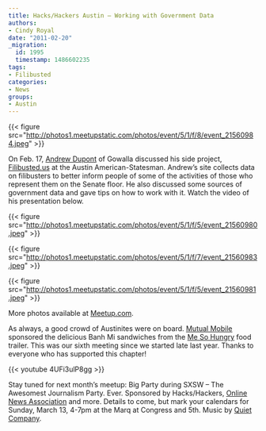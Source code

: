 ```yaml
---
title: Hacks/Hackers Austin – Working with Government Data
authors:
- Cindy Royal
date: "2011-02-20"
_migration:
  id: 1995
  timestamp: 1486602235
tags:
- Filibusted
categories:
- News
groups:
- Austin
---
```


{{< figure src="http://photos1.meetupstatic.com/photos/event/5/1/f/8/event_21560984.jpeg" >}}

On Feb. 17, [Andrew Dupont][1] of Gowalla discussed his side project, [Filibusted.us][2] at the Austin American-Statesman. Andrew&#8217;s site collects data on filibusters to better inform people of some of the activities of those who represent them on the Senate floor. He also discussed some sources of government data and gave tips on how to work with it. Watch the video of his presentation below.

{{< figure src="http://photos1.meetupstatic.com/photos/event/5/1/f/5/event_21560980.jpeg" >}}

{{< figure src="http://photos1.meetupstatic.com/photos/event/5/1/f/7/event_21560983.jpeg" >}}

{{< figure src="http://photos1.meetupstatic.com/photos/event/5/1/f/5/event_21560981.jpeg" >}}

More photos available at [Meetup.com][3].

As always, a good crowd of Austinites were on board. [Mutual Mobile][4] sponsored the delicious Banh Mi sandwiches from the [Me So Hungry][5] food trailer. This was our sixth meeting since we started late last year. Thanks to everyone who has supported this chapter!

{{< youtube 4UFi3ulP8gg >}}

Stay tuned for next month&#8217;s meetup: Big Party during SXSW &#8211; The Awesomest Journalism Party. Ever. Sponsored by Hacks/Hackers, [Online News Association][6] and more. Details to come, but mark your calendars for Sunday, March 13, 4-7pm at the Marq at Congress and 5th. Music by [Quiet Company][7].

 [1]: http://andrewdupont.net
 [2]: http://www.filbusted.us
 [3]: http://meetupaustin.hackshackers.com/events/16483243/
 [4]: http://www.mutualmobile.com/
 [5]: http://www.mesohungry.biz/
 [6]: http://journalists.org/
 [7]: http://www.quietcompanymusic.com